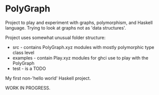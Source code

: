 # PolyGraph
Project to play and experiment with graphs, polymorphism, and Haskell language.
Trying to look at graphs not as 'data structures'.

Project uses somewhat unusual folder structure:  
* src - contains PolyGraph.xyz modules with mostly polymorphic type class level
* examples - contain Play.xyz modules for ghci use to play with the PolyGraph
* test - is a TODO

My first non-'hello world' Haskell project.

WORK IN PROGRESS.  
